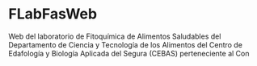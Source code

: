 # FLabFasWeb

Web del laboratorio de Fitoquímica de Alimentos Saludables del Departamento de Ciencia y Tecnología de los Alimentos del Centro de Edafología y Biología Aplicada del Segura (CEBAS) perteneciente al Con